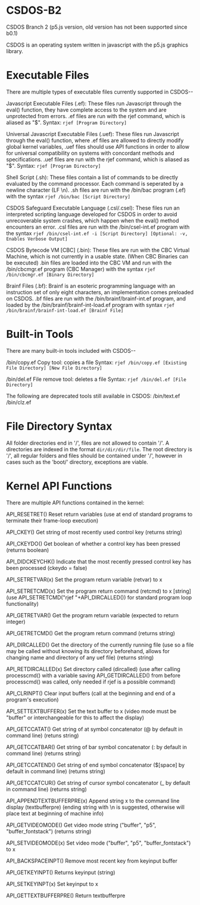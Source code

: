 # CSDOS-B2
CSDOS Branch 2 (p5.js version, old version has not been supported since b0.1)

CSDOS is an operating system written in javascript with the p5.js graphics library. 

# Executable Files

There are multiple types of executable files currently supported in CSDOS-- 

Javascript Executable Files (.ef): 
These files run Javascript through the eval() function, they have complete access to the system and are unprotected from errors. 
.ef files are run with the rjef command, which is aliased as "$". Syntax: `rjef [Program Directory]`

Universal Javascript Executable Files (.uef): 
These files run Javascript through the eval() function, where .ef files are allowed to directly modify global kernel variables, .uef files should use API functions in order to allow for universal compatibility on systems with concordant methods and specifications. 
.uef files are run with the rjef command, which is aliased as "$". Syntax: `rjef [Program Directory]`

Shell Script (.sh): 
These files contain a list of commands to be directly evaluated by the command processor. Each command is seperated by a newline character (LF \n). 
.sh files are run with the /bin/bac program (.ef) with the syntax `rjef /bin/bac [Script Directory]`

CSDOS Safeguard Executable Language (.csl/.csel): 
These files run an interpreted scripting language developed for CSDOS in order to avoid unrecoverable system crashes, which happen when the eval() method encounters an error. 
.csl files are run with the /bin/csel-int.ef program with the syntax `rjef /bin/csel-int.ef -i [Script Directory] [Optional: -v, Enables Verbose Output]`

CSDOS Bytecode VM [CBC] (.bin): 
These files are run with the CBC Virtual Machine, which is not currently in a usable state. 
(When CBC Binaries can be executed) .bin files are loaded into the CBC VM and run with the /bin/cbcmgr.ef program (CBC Manager) with the syntax `rjef /bin/cbcmgr.ef [Binary Directory]`

Brainf Files (.bf): 
Brainf is an esoteric programming language with an instruction set of only eight characters, an implementation comes preloaded on CSDOS. 
.bf files are run with the /bin/brainf/brainf-int.ef program, and loaded by the /bin/brainf/brainf-int-load.ef program with syntax `rjef /bin/brainf/brainf-int-load.ef [Brainf File]`

# Built-in Tools

There are many built-in tools included with CSDOS-- 

/bin/copy.ef
Copy tool: copies a file
Syntax: `rjef /bin/copy.ef [Existing File Directory] [New File Directory]`

/bin/del.ef
File remove tool: deletes a file
Syntax: `rjef /bin/del.ef [File Directory]`

The following are deprecated tools still available in CSDOS: 
/bin/text.ef
/bin/clz.ef

# File Directory Syntax

All folder directories end in '/', files are not allowed to contain '/'. 
A directories are indexed in the format `dir/dir/dir/file`. 
The root directory is '/', all regular folders and files should be contained under '/', however in cases such as the 'boot/' directory, exceptions are viable. 

# Kernel API Functions

There are multiple API functions contained in the kernel: 

API_RESETRET()
Reset return variables (use at end of standard programs to terminate their frame-loop execution)

API_CKEY()
Get string of most recently used control key (returns string)

API_CKEYDO()
Get boolean of whether a control key has been pressed (returns boolean)

API_DIDCKEYCHK()
Indicate that the most recently pressed control key has been processed (ckeydo = false)

API_SETRETVAR(x)
Set the program return variable (retvar) to x

API_SETRETCMD(x)
Set the program return command (retcmd) to x [string] (use API_SETRETCMD("rjef "+API_DIRCALLED()) for standard program loop functionality)

API_GETRETVAR()
Get the program return variable (expected to return integer)

API_GETRETCMD()
Get the program return command (returns string)

API_DIRCALLED()
Get the directory of the currently running file (use so a file may be called without knowing its directory beforehand, allows for changing name and directory of any uef file) (returns string)

API_RETDIRCALLED(x)
Set directory called (dircalled) (use after calling processcmd() with a variable saving API_GETDIRCALLED() from before processcmd() was called, only needed if rjef is a possible command)

API_CLRINPT()
Clear input buffers (call at the beginning and end of a program's execution)

API_SETTEXTBUFFER(x)
Set the text buffer to x (video mode must be "buffer" or interchangeable for this to affect the display)

API_GETCCATAT()
Get string of at symbol concatenator (@ by default in command line) (retuns string)

API_GETCCATBAR()
Get string of bar symbol concatenator (: by default in command line) (returns string)

API_GETCCATEND()
Get string of end symbol concatenator ($[space] by default in command line) (returns string)

API_GETCCATCUR()
Get string of cursor symbol concatenator (_ by default in command line) (returns string)

API_APPENDTEXTBUFFERPRE(x)
Append string x to the command line display (textbufferpre) (ending string with \n is suggested, otherwise will place text at beginning of machine info)

API_GETVIDEOMODE()
Get video mode string ("buffer", "p5", "buffer_fontstack") (returns string)

API_SETVIDEOMODE(x)
Set video mode ("buffer", "p5", "buffer_fontstack") to x

API_BACKSPACEINPT()
Remove most recent key from keyinput buffer

API_GETKEYINPT()
Returns keyinput (string)

API_SETKEYINPT(x)
Set keyinput to x

API_GETTEXTBUFFERPRE()
Return textbufferpre
